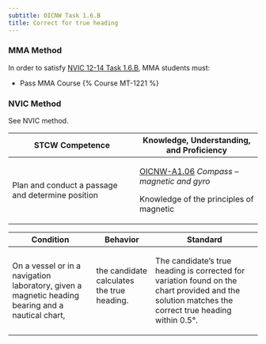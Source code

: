 ```yaml
---
subtitle: OICNW Task 1.6.B 
title: Correct for true heading
---
```



### MMA Method

In order to satisfy  [NVIC 12-14  Task  1.6.B](/stcw23/assets/images/nvic-12-14.pdf), MMA students must:

* Pass MMA Course {% Course MT-1221 %}


### NVIC Method

<a onclick="togglevisibility('nvic_methods')" >See NVIC method.</a>

<div id='nvic_methods' class='hide'>

<table>
<thead>
<tr>
<th class='forty'> STCW Competence </th>
<th class='sixty'> Knowledge, Understanding, and Proficiency </th>
</tr>
</thead>




<tbody>
<tr><td markdown='1'>

Plan and conduct a passage and determine position

</td><td markdown='1'>

[OICNW-A1.06](../../tables/21.html#OICNW-A1.06) *Compass – magnetic and gyro*

Knowledge of the principles of magnetic

</td></tr>


</tbody>
</table>


<table>
<thead>
<tr><th class='twenty'>  Condition </th><th class='twenty'> Behavior </th><th  class='sixty'>Standard </th></tr>
</thead>
<tbody >



<tr><td markdown='1'>

On a vessel or in a navigation laboratory, given a magnetic heading bearing and a nautical chart,

</td><td markdown='1'>

the candidate calculates the true heading.

<br>

<div class="tooltip">
<span class="tooltiptext">
</span>
</div>


</td><td markdown='1'>

The candidate’s true heading is corrected for variation found on the chart provided and the solution matches the correct true heading within 0.5°.

</td></tr>
</tbody>
</table>
</div>
